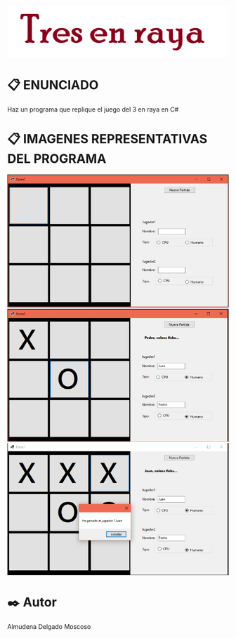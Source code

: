  <p align="center">
  <img src="https://github.com/Almudena188/C2-C/blob/main/3enRaya/imagenes/titulo.png">
</p>

# 📋 ENUNCIADO
Haz un programa que replique el juego del 3 en raya en C# 

# 📋 IMAGENES REPRESENTATIVAS DEL PROGRAMA
<img src="https://github.com/Almudena188/C2-C/blob/main/3enRaya/imagenes/1.PNG">
<img src="https://github.com/Almudena188/C2-C/blob/main/3enRaya/imagenes/2.PNG">
<img src="https://github.com/Almudena188/C2-C/blob/main/3enRaya/imagenes/3.PNG">

# ✒️ Autor 
Almudena Delgado Moscoso
